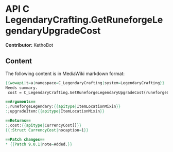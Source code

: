 # API C LegendaryCrafting.GetRuneforgeLegendaryUpgradeCost

**Contributor:** KethoBot

## Content

The following content is in MediaWiki markdown format:

```mediawiki
{{wowapi|t=a|namespace=C_LegendaryCrafting|system=LegendaryCrafting}}
Needs summary.
 cost = C_LegendaryCrafting.GetRuneforgeLegendaryUpgradeCost(runeforgeLegendary, upgradeItem)

==Arguments==
:;runeforgeLegendary:{{apitype|ItemLocationMixin}}
:;upgradeItem:{{apitype|ItemLocationMixin}}

==Returns==
:;cost:{{apitype|CurrencyCost[]}}
{{:Struct CurrencyCost|nocaption=1}}

==Patch changes==
* {{Patch 9.0.1|note=Added.}}
```